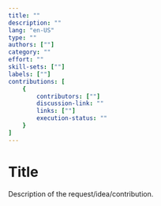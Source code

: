 ```yaml
---
title: ""
description: ""
lang: "en-US"
type: ""
authors: [""]
category: ""
effort: ""
skill-sets: [""]
labels: [""]
contributions: [
    {
        contributors: [""]
        discussion-link: ""
        links: [""]
        execution-status: ""
    }
]
---
```


# Title

Description of the request/idea/contribution. 
